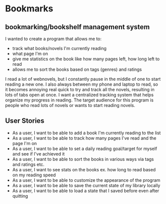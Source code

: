 # Bookmarks

## bookmarking/bookshelf management system

I wanted to create a program that allows me to:
- track what books/novels I'm currently reading
- what page I'm on
- give me statistics on the book like how many pages left, how long left to read
- allows me to sort the books based on tags (genres) and ratings

I read a lot of webnovels, but I constantly pause in the middle of one to start reading a new one. I also always
between my phone and laptop to read, so it becomes annoying real quick to try and track all the novels, resulting
in lots of tabs open at once. I want a centralized tracking system that helps organize my progress in reading.
The target audience for this program is people who read lots of novels or wants to start reading novels.

## User Stories

- As a user, I want to be able to add a book I'm currently reading to the list
- As a user, I want to be able to track how many pages I've read and the page I'm on
- As a user, I want to be able to set a daily reading goal/target for myself and see if I've achieved it
- As a user, I want to be able to sort the books in various ways via tags and ratings etc.
- As a user, I want to see stats on the books ex. how long to read based on my reading speed
- As a user, I want to be able to customize the appearance of the program
- As a user, I want to be able to save the current state of my library locally
- As a user, I want to be able to load a state that I saved before even after quitting